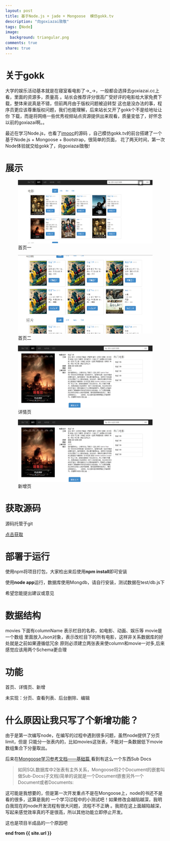 ```yaml
---
layout: post
title: 基于Node.js + jade + Mongoose  模仿gokk.tv 
description: "向goxiazai致敬"
tags: [Node]
image:
  background: triangular.png
comments: true
share: true
---
```


# 关于gokk

大学的娱乐活动基本就是在寝室看电影了→_→，一般都会选择去goxiazai.cc上看，里面的资源多，质量高
。站长会推荐评分很高广受好评的电影给大家免费下载，整体来说真是不错，但前两月由于版权问题被迫转型
这也是没办法的事，程序员更应该尊重版权问题，我们也能理解，后来站长又开了gokk个不是给地址让你
下载，而是将网络一些优秀视频站点资源提供出来观看，质量变低了，好怀念以前的goxiazai啊。。

最近在学习Node.js，也看了<a href="https://github.com/congyuandong/imooc">imooc</a>的源码
，自己模仿gokk.tv的前台搭建了一个基于Node.js + Mongoose + Bootstrap，很简单的页面，
花了两天时间，第一次Node体验就交给gokk了，向goxiazai致敬!

# 展示

<figure>
	<a href="/images/article/11.jpg">
		<img src="/images/article/11.jpg" alt="home" />
	</a>
	<figcaption>首页一</figcaption>
</figure>

<figure>
	<a href="/images/article/12.jpg">
		<img src="/images/article/12.jpg" alt="home" />
	</a>
	<figcaption>首页二</figcaption>
</figure>

<figure>
	<a href="/images/article/13.jpg">
		<img src="/images/article/13.jpg" alt="home" />
	</a>
	<figcaption>详情页</figcaption>
</figure>

<figure>
	<a href="/images/article/14.jpg">
		<img src="/images/article/13.jpg" alt="home" />
	</a>
	<figcaption>新增页</figcaption>
</figure>

# 获取源码

源码托管于git

<a href="https://github.com/hacke2/gokk">点击获取</a>

# 部署于运行

使用npm将项目打包，大家检出来后使用<strong>npm install</strong>即可安装

使用<strong>node app</strong>运行，数据库使用Mongdb，请自行安装，测试数据在test/db.js下

希望您能提出建议或意见

# 数据结构

movies 下面有columnName 表示栏目的名称，如电影、动画、娱乐等 movie是一个数组
里面放入Json对象，表示改栏目下的所有电影，这样非关系数据库的好处就是之前如果遵循低冗余
原则必须建立两张表来使column和movie一对多,后来感觉应该用两个Schema更合理

# 功能

首页、详情页、新增

未实现：分页、查看列表、后台删除、编辑



# 什么原因让我只写了个新增功能？

由于是第一次编写node，在编写的过程中遇到很多问题，虽然node提供了分页limit，但是
只能分一张表内的，比如movies这张表，不能对一条数据低下movie数组集合下分量取出。

后来在<a href="http://cnodejs.org/topic/504b4924e2b84515770103dd">Mongoose学习参考文档——基础篇 </a> 
看到有这么一个东西Sub Docs

>如同SQL数据库中2张表有主外关系，Mongoose将2个Document的嵌套叫做Sub-Docs(子文档)简单的说就是一个Document嵌套另外一个Document或者Documents:

这可能是我想要的，但是第一次开发重点不是在Mongoose上，node的书还不是看的很多，这算是我的
一个学习过程中的小测试吧！如果修改会越陷越深，我明白我现在的node开发流程有很大问题，流程不不正确
。我把在这上面越陷越深，写起来感觉效率真的不是很高，所以其他功能立即停止开发。

这也是项目半成品的一个原因吧


<strong>end from {{ site.url }}</strong>